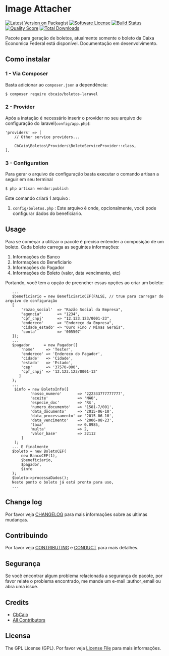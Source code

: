 # Image Attacher

[![Latest Version on Packagist][ico-version]][link-packagist]
[![Software License][ico-license]](LICENSE.md)
[![Build Status][ico-travis]][link-travis]
[![Quality Score][ico-code-quality]][link-code-quality]
[![Total Downloads][ico-downloads]][link-downloads]

Pacote para geração de boletos, atualmente somente o boleto da Caixa Economica Federal está disponível. Documentação 
em desenvolvimento.

## Como instalar

### 1 - Via Composer

Basta adicionar ao `composer.json` a dependência:

``` bash
$ composer require cbcaio/boletos-laravel
```

### 2 - Provider

Após a instação é necessário inserir o provider no seu arquivo de configuração do laravel(`config/app.php`):

    'providers' => [
        // Other service providers...

        CbCaio\Boletos\Providers\BoletoServiceProvider::class,
    ],
    
### 3 - Configuration

Para gerar o arquivo de configuração basta executar o comando artisan a seguir em seu terminal 

``` bash
$ php artisan vendor:publish
```
    
Este comando criará 1 arquivo :
 
 1. `config/boletos.php` : Este arquivo é onde, opcionalmente, você pode configurar dados do beneficiario.

## Usage

Para se começar a utilizar o pacote é preciso entender a composição de um boleto. Cada boleto carrega as seguintes 
informações:

  1. Informações do Banco
  2. Informações do Beneficiario
  3. Informações do Pagador
  4. Informações do Boleto (valor, data vencimento, etc)
  
  Portando, você tem a opção de preencher essas opções ao criar um boleto:
  
  ```
     ...
     $beneficiario = new BeneficiarioCEF(FALSE, // true para carregar do arquivo de configuração
     [
         'razao_social'  => "Razão Social da Empresa",
         "agencia"       => "1234",
         'cpf_cnpj'      => "12.123.123/0001-23",
         'endereco'      => "Endereço da Empresa",
         'cidade_estado' => "Ouro Fino / Minas Gerais",
         'conta'         => '005507'
     ]);
     ...
     $pagador      = new Pagador([
         'nome'     => 'Tester',
         'endereco' => 'Endereco do Pagador',
         'cidade'   => 'Cidade',
         'estado'   => 'Estado',
         'cep'      => '37570-000',
         'cpf_cnpj' => '12.123.123/0001-12'
        ]
     );
     ...
      $info = new BoletoInfo([
             'nosso_numero'       => '222333777777777',
             'aceite'             => 'NÃO',
             'especie_doc'        => 'R$',
             'numero_documento'   => '1581-7/001',
             'data_documento'     => '2015-06-10',
             'data_processamento' => '2015-06-10',
             'data_vencimento'    => '2006-08-23',
             'taxa'               => 0.0985,
             'multa'              => 2,
             'valor_base'         => 32112
         ]
      );
     ... E finalmente
     $boleto = new BoletoCEF(
         new BancoCEF(1),
         $beneficiario,
         $pagador,
         $info
     );
     $boleto->processaDados();
     Neste ponto o boleto já está pronto para uso,
     ...
  ```

## Change log

Por favor veja [CHANGELOG](CHANGELOG.md) para mais informações sobre as ultimas mudanças.

## Contribuindo

Por favor veja [CONTRIBUTING](CONTRIBUTING.md) e [CONDUCT](CONDUCT.md) para mais detalhes.

## Segurança

Se você encontrar algum problema relacionada a segurança do pacote, por favor relate o problema encontrado, me 
mande um e-mail :author_email ou abra uma issue.

## Credits

- [CbCaio][link-author]
- [All Contributors][link-contributors]

## Licensa

The GPL License (GPL). Por favor veja [License File](LICENSE.md) para mais informações.

[ico-version]: https://img.shields.io/packagist/v/CbCaio/Boletos-Laravel.svg?style=flat-square
[ico-license]: https://img.shields.io/badge/license-GPL-brightgreen.svg?style=flat-square
[ico-travis]: https://img.shields.io/travis/CbCaio/Boletos-Laravel/master.svg?style=flat-square
[ico-code-quality]: https://img.shields.io/scrutinizer/g/CbCaio/Boletos-Laravel.svg?style=flat-square
[ico-downloads]: https://img.shields.io/packagist/dt/CbCaio/Boletos-Laravel.svg?style=flat-square

[link-packagist]: https://packagist.org/packages/CbCaio/Boletos-Laravel
[link-travis]: https://travis-ci.org/CbCaio/Boletos-Laravel
[link-code-quality]: https://scrutinizer-ci.com/g/CbCaio/Boletos-Laravel
[link-downloads]: https://packagist.org/packages/CbCaio/Boletos-Laravel
[link-author]: https://github.com/CbCaio
[link-contributors]: ../../contributors
